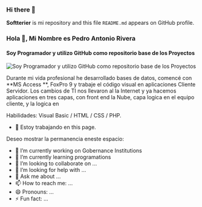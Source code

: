 ### Hi there 👋

**Softterier** is mi repository and this file `README.md` appears on GitHub profile.

### Hola 👋, Mi Nombre es Pedro Antonio Rivera
#### Soy Programador y utilizo GitHub como repositorio base de los Proyectos
![Soy Programador y utilizo GitHub como repositorio base de los Proyectos](https://arturssmirnovs.github.io/github-profile-readme-generator/images/banner.png)

Durante mi vida profesional he desarrollado bases de datos, comencé con **MS Access **, FoxPro 9 y trabaje el código visual en aplicaciones Cliente Servidor.
Los cambios de TI nos llevaron al la Internet y ya hacemos aplicaciones en tres capas, con front end la Nube, capa logica en el equipo cliente, y la logica en  

Habilidades: Visual Basic / HTML / CSS / PHP.

- 🔭 Estoy trabajando en this page. 

Deseo mostrar la permanencia eneste espacio:

- 🔭 I’m currently working on Gobernance Institutions
- 🌱 I’m currently learning programations
- 👯 I’m looking to collaborate on ...
- 🤔 I’m looking for help with ...
- 💬 Ask me about ...
- 📫 How to reach me: ...
- 😄 Pronouns: ...
- ⚡ Fun fact: ...

